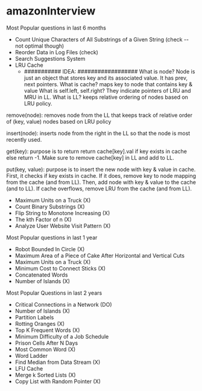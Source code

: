 # amazonInterview

Most Popular questions in last 6 months 
- Count Unique Characters of All Substrings of a Given String (check -- not optimal though) 
- Reorder Data in Log Files (check)
- Search Suggestions System	
- LRU Cache
  - ########### IDEA: ##################
What is node? Node is just an object that stores key and its associated value. It has prev, next pointers. 
What is cache? maps key to node that contains key & value 
What is self.left, self.right? They indicate pointers of LRU and MRU in LL.
What is LL? keeps relative ordering of nodes based on LRU policy. 

remove(node): removes node from the LL that keeps track of relative order of (key, value) nodes based on LRU policy 

insert(node): inserts node from the right in the LL so that the node is most recently used. 

get(key): purpose is to return return cache[key].val if key exists in cache else return -1.
    Make sure to remove cache[key] in LL and add to LL.

put(key, value): purpose is to insert the new node with key & value in cache. 
    First, it checks if key exists in cache. If it does, remove key to node mapping from the cache (and from LL).
    Then, add node with key & value to the cache (and to LL). 
    If cache overflows, remove LRU from the cache (and from LL).
- Maximum Units on a Truck (X) 
- Count Binary Substrings (X) 
- Flip String to Monotone Increasing (X)
- The kth Factor of n (X) 
- Analyze User Website Visit Pattern (X) 

Most Popular questions in last 1 year 
- Robot Bounded In Circle (X)
- Maximum Area of a Piece of Cake After Horizontal and Vertical Cuts
- Maximum Units on a Truck (X)
- Minimum Cost to Connect Sticks (X)
- Concatenated Words
- Number of Islands (X) 


Most Popular Questions in last 2 years 
- Critical Connections in a Network (DO) 
- Number of Islands (X) 
- Partition Labels
- Rotting Oranges (X) 
- Top K Frequent Words (X) 
- Minimum Difficulty of a Job Schedule 
- Prison Cells After N Days 
- Most Common Word (X) 
- Word Ladder
- Find Median from Data Stream (X)
- LFU Cache
- Merge k Sorted Lists (X) 
- Copy List with Random Pointer (X)

